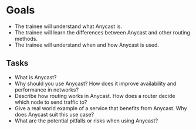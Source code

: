 # Goals

- The trainee will understand what Anycast is.
- The trainee will learn the differences between Anycast and other routing methods.
- The trainee will understand when and how Anycast is used.

## Tasks

- What is Anycast?
- Why should you use Anycast? How does it improve availability and performance in networks?
- Describe how routing works in Anycast. How does a router decide which node to send traffic to?
- Give a real world example of a service that benefits from Anycast. Why does Anycast suit this use case?
- What are the potential pitfalls or risks when using Anycast?
